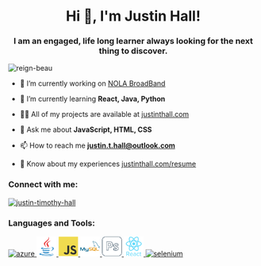 <h1 align="center">Hi 👋, I'm Justin Hall!</h1>
<h3 align="center">I am an engaged, life long learner always looking for the next thing to discover.</h3>

<p align="left"> <img src="https://komarev.com/ghpvc/?username=reign-beau&label=Profile%20views&color=0e75b6&style=flat" alt="reign-beau" /> </p>

- 🔭 I’m currently working on [NOLA BroadBand](https://nolabb.netlify.app/)

- 🌱 I’m currently learning **React, Java, Python**

- 👨‍💻 All of my projects are available at [justinthall.com](justinthall.com)

- 💬 Ask me about **JavaScript, HTML, CSS**

- 📫 How to reach me **justin.t.hall@outlook.com**

- 📄 Know about my experiences [justinthall.com/resume](justinthall.com/resume)

<h3 align="left">Connect with me:</h3>
<p align="left">
<a href="https://linkedin.com/in/justin-timothy-hall" target="blank"><img align="center" src="https://cdn.jsdelivr.net/npm/simple-icons@3.0.1/icons/linkedin.svg" alt="justin-timothy-hall" height="30" width="40" /></a>
</p>

<h3 align="left">Languages and Tools:</h3>
<p align="left"> <a href="https://azure.microsoft.com/en-in/" target="_blank"> <img src="https://www.vectorlogo.zone/logos/microsoft_azure/microsoft_azure-icon.svg" alt="azure" width="40" height="40"/> </a> <a href="https://www.java.com" target="_blank"> <img src="https://raw.githubusercontent.com/devicons/devicon/master/icons/java/java-original.svg" alt="java" width="40" height="40"/> </a> <a href="https://developer.mozilla.org/en-US/docs/Web/JavaScript" target="_blank"> <img src="https://raw.githubusercontent.com/devicons/devicon/master/icons/javascript/javascript-original.svg" alt="javascript" width="40" height="40"/> </a> <a href="https://www.mysql.com/" target="_blank"> <img src="https://raw.githubusercontent.com/devicons/devicon/master/icons/mysql/mysql-original-wordmark.svg" alt="mysql" width="40" height="40"/> </a> <a href="https://www.photoshop.com/en" target="_blank"> <img src="https://raw.githubusercontent.com/devicons/devicon/master/icons/photoshop/photoshop-line.svg" alt="photoshop" width="40" height="40"/> </a> <a href="https://reactjs.org/" target="_blank"> <img src="https://raw.githubusercontent.com/devicons/devicon/master/icons/react/react-original-wordmark.svg" alt="react" width="40" height="40"/> </a> <a href="https://www.selenium.dev" target="_blank"> <img src="https://raw.githubusercontent.com/detain/svg-logos/780f25886640cef088af994181646db2f6b1a3f8/svg/selenium-logo.svg" alt="selenium" width="40" height="40"/> </a> </p>
